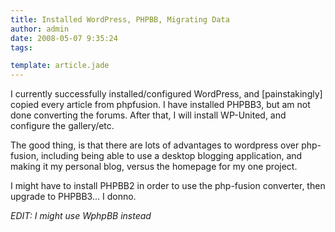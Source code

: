 ```yaml
---
title: Installed WordPress, PHPBB, Migrating Data
author: admin
date: 2008-05-07 9:35:24
tags: 

template: article.jade
---
```


I currently successfully installed/configured WordPress, and [painstakingly] copied every article from phpfusion. I have installed PHPBB3, but am not done converting the forums. After that, I will install WP-United, and configure the gallery/etc. 

The good thing, is that there are lots of advantages to wordpress over php-fusion, including being able to use a desktop blogging application, and making it my personal blog, versus the homepage for my one project.

I might have to install PHPBB2 in order to use the php-fusion converter, then upgrade to PHPBB3... I donno.

_EDIT: I might use WphpBB instead_
